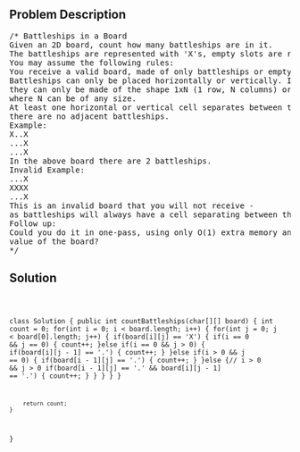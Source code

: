 <!--
<style>
  body { font-family: Arial, sans-serif; }
  .container { max-width: 100%; margin: 0 auto; padding: 10px; }
  .comment-block { max-width: 30%; background-color: #f9f9f9; padding: 10px; border-left: 5px solid #ccc; overflow-wrap: break-word; white-space: pre-wrap; }
  .code-block { background-color: #f4f4f4; padding: 10px; border: 1px solid #ddd; overflow-wrap: break-word; white-space: pre-wrap; }
</style>
-->

<div class='container'>
<h2>Problem Description</h2>
<div class='comment-block'>
<pre>
/* Battleships in a Board
Given an 2D board, count how many battleships are in it.
The battleships are represented with 'X's, empty slots are represented with '.'s.
You may assume the following rules:
You receive a valid board, made of only battleships or empty slots.
Battleships can only be placed horizontally or vertically. In other words,
they can only be made of the shape 1xN (1 row, N columns) or Nx1 (N rows, 1 column),
where N can be of any size.
At least one horizontal or vertical cell separates between two battleships -
there are no adjacent battleships.
Example:
X..X
...X
...X
In the above board there are 2 battleships.
Invalid Example:
...X
XXXX
...X
This is an invalid board that you will not receive -
as battleships will always have a cell separating between them.
Follow up:
Could you do it in one-pass, using only O(1) extra memory and without modifying the
value of the board?
*/
</pre>
</div>

<h2>Solution</h2>
<div class='code-block'>
<pre><code class='language-java'>

class Solution {
    public int countBattleships(char[][] board) {
        int count = 0;
        for(int i = 0; i < board.length; i++) {
            for(int j = 0; j < board[0].length; j++) {
                if(board[i][j] == 'X') {
                    if(i == 0 && j == 0) {
                        count++;
                    }else if(i == 0 && j > 0) {
                        if(board[i][j - 1] == '.') {
                            count++;
                        }
                    }else if(i > 0 && j == 0) {
                        if(board[i - 1][j] == '.') {
                            count++;
                        }
                    }else {// i > 0 && j > 0
                        if(board[i - 1][j] == '.' && board[i][j - 1] == '.') {
                            count++;
                        }
                    }
                }
            }
        }
        
        return count;
    }
}</code></pre>
</div>
</div>
